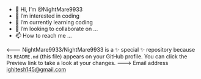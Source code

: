 - 👋 Hi, I’m @NightMare9933
- 👀 I’m interested in coding
- 🌱 I’m currently learning coding
- 💞️ I’m looking to collaborate on ...
- 📫 How to reach me ...

<---
NightMare9933/NightMare9933 is a ✨ special ✨ repository because its `README.md` (this file) appears on your GitHub profile.
You can click the Preview link to take a look at your changes.
--->
Email address ighitesh145@gmail.com
